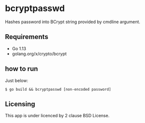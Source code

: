# bcryptpasswd

Hashes password into BCrypt string provided by cmdline argument.

## Requirements

-  Go 1.13
- golang.org/x/crypto/bcrypt

## how to run

Just below:

```shell script
$ go build && bcryptpasswd [non-encoded password]
```

## Licensing

This app is under licenced by 2 clause BSD License.
